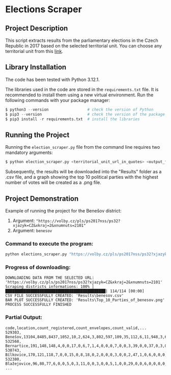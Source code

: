 # Elections Scraper

## Project Description
This script extracts results from the parliamentary elections in the Czech Republic
in 2017 based on the selected territorial unit. You can choose any territorial unit
from this [link](https://volby.cz/pls/ps2017nss/ps3?xjazyk=CZ).

## Library Installation

The code has been tested with Python 3.12.1.

The libraries used in the code are stored in the `requirements.txt` file.
It is recommended to install them using a new virtual environment.
Run the following commands with your package manager:

```python
$ python3 --version                 # check the version of Python
$ pip3 --version                    # check the version of the package manager
$ pip3 install -r requirements.txt  # install the libraries
```

## Running the Project
Running the `election_scraper.py` file from the command line requires two mandatory arguments:

```python
$ python election_scraper.py <territorial_unit_url_in_quotes> <output_file_name>
```

Subsequently, the results will be downloaded into the "Results" folder as a .csv file, and a graph showing
the top 10 political parties with the highest number of votes will be created as a .png file.

## Project Demonstration
Example of running the project for the Benešov district:
1. Argument: `"https://volby.cz/pls/ps2017nss/ps32?xjazyk=CZ&xkraj=2&xnumnuts=2101"`
2. Argument: `benesov`


### Command to execute the program:
```python
python elections_scraper.py "https://volby.cz/pls/ps2017nss/ps32?xjazyk=CZ&xkraj=2&xnumnuts=2101" benesov
```

### Progress of downloading:
```
DOWNLOADING DATA FROM THE SELECTED URL: 'https://volby.cz/pls/ps2017nss/ps32?xjazyk=CZ&xkraj=2&xnumnuts=2101'
Scraping districts informations: 100% |████████████████████████████████████████████| 114/114 [00:00]
CSV FILE SUCCESSFULLY CREATED: 'Results\benesov.csv'
BAR PLOT SUCCESSFULLY CREATED: 'Results\Top_10_Parties_of_benesov.png'
PROCESS SUCCESSFULLY FINISHED
```

### Partial Output:
```
code,location,count_registered,count_envelopes,count_valid,...
529303, Benešov,13104,8485,8437,1052,10,2,624,3,802,597,109,35,112,6,11,948,3,6,414,2577,3,21,314,5,58,17,16,682,10
532568, Bernartice,191,148,148,4,0,0,17,0,6,7,1,4,0,0,0,7,0,0,3,39,0,0,37,0,3,0,0,20,0
530743, Bílkovice,170,121,118,7,0,0,15,0,8,18,0,2,0,0,0,3,0,0,2,47,1,0,6,0,0,0,0,9,0
532380, Blažejovice,96,80,77,6,0,0,5,0,3,11,0,0,3,0,0,5,1,0,0,29,0,0,6,0,0,0,0,8,0
...
```